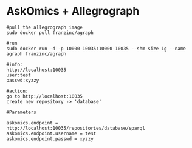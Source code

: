 # AskOmics + Allegrograph

    #pull the allegrograph image
    sudo docker pull franzinc/agraph

    #run
    sudo docker run -d -p 10000-10035:10000-10035 --shm-size 1g --name agraph franzinc/agraph

    #info:
    http://localhost:10035
    user:test
    passwd:xyzzy

    #action:
    go to http://localhost:10035
    create new repository -> 'database'

    #Parameters

    askomics.endpoint = http://localhost:10035/repositories/database/sparql
    askomics.endpoint.username = test
    askomics.endpoint.passwd = xyzzy

